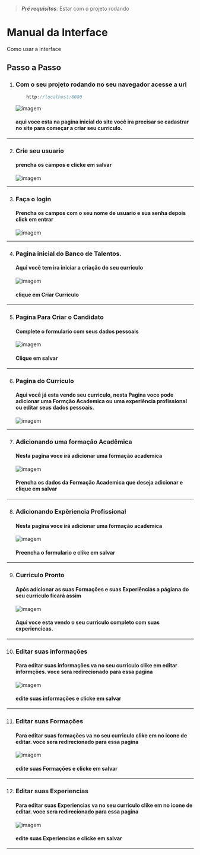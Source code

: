 > ***Pré requisitos***: Estar com o projeto rodando

# Manual da Interface 
Como usar a interface  


## Passo a Passo
1. ### Com o seu projeto rodando no seu navegador acesse a url 
    ```H
        http://localhost:8000
    ```
     ![imagem](./imagens/Tela_inicial_phego.PNG)
    #### aqui voce esta na pagina inicial do site você ira  precisar se cadastrar no site para começar a criar seu   curriculo.

--------------------------------------------------

2. ### Crie seu usuario 

    #### prencha os campos e clicke em salvar
    ![imagem](./imagens/tela_cadastro_usuario.PNG)

--------------------------------------------------

3. ### Faça o login

    #### Prencha os campos com o seu nome de usuario e sua senha depois click em entrar 
     ![imagem](./imagens/tela_login.PNG)

--------------------------------------------------

4. ### Pagina inicial do Banco de Talentos.

    #### Aqui você tem ira iniciar a criação do seu curriculo
     ![imagem](./imagens/tela_inicial_banco_talentos.PNG)
     #### clique em Criar Curriculo

--------------------------------------------------

5. ### Pagina Para Criar o Candidato

    #### Complete o formulario com seus dados pessoais
     ![imagem](./imagens/tela_cadastro_candidato.PNG) 
    #### Clique em salvar 

--------------------------------------------------

6. ### Pagina do Curriculo

    #### Aqui você já esta vendo seu curriculo, nesta Pagina voce pode adicionar uma Formção Academica ou uma experiência profissional ou editar seus dados pessoais.
     ![imagem](./imagens/tela_curriculo.PNG)

--------------------------------------------------

7. ### Adicionando uma formação Acadêmica

    #### Nesta pagina voce irá adicionar uma formação academica 
     ![imagem](./imagens/tela_de_cadastro_de_formação.PNG)
    #### Prencha os dados da Formação Academica que deseja adicionar e clique em salvar 

------------------------------------------------

8. ### Adicionando Expêriencia Profissional
    #### Nesta pagina voce irá adicionar uma formação academica
     ![imagem](./imagens/tela_criar_experiencia.PNG)
    #### Preencha o formulario e clike em salvar 

-----------------------------------------------

9. ### Curriculo Pronto 

    #### Após adicionar as suas Formações e suas Experiências a págiana do seu curriculo ficará assim 
     ![imagem](./imagens/Curriculo_completo.PNG)
    #### Aqui voce esta vendo o seu curriculo completo com suas experiencicas.

-----------------------------------------------

10. ### Editar suas informações 

    #### Para editar suas informações va no seu curriculo clike em editar informções. voce sera redirecionado para essa pagina 
    ![imagem](./imagens/editar_candidato.PNG)  
    #### edite suas informações e clicke em salvar 

------------------------------------------------


11. ### Editar suas Formações 

    #### Para editar suas formações va no seu curriculo clike em no icone de editar. voce sera redirecionado para essa pagina 
    ![imagem](./imagens/tela_editar_formacao.PNG)  
    #### edite suas Formações e clicke em salvar

------------------------------------------------


12. ### Editar suas Experiencias 

    #### Para editar suas Experiencias va no seu curriculo clike em no icone de editar. voce sera redirecionado para essa pagina 
    ![imagem](./imagens/tela_criar_experiencia.PNG)  
    #### edite suas Experiencias e clicke em salvar

------------------------------------------------
